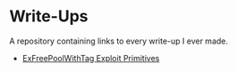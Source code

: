 # Write-Ups
A repository containing links to every write-up I ever made.

* [ExFreePoolWithTag Exploit Primitives](https://github.com/Exploitables/ExFreePool-Vulnerability)
